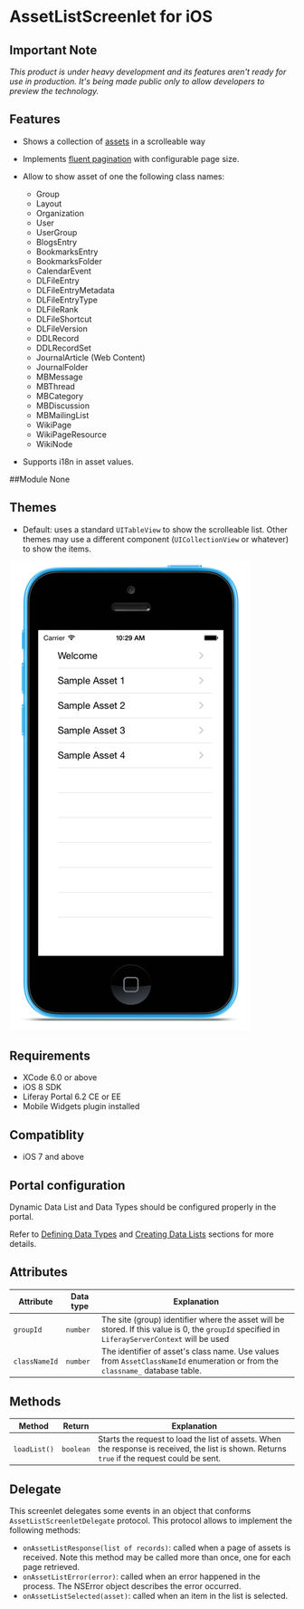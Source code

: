 # AssetListScreenlet for iOS

## Important Note

_This product is under heavy development and its features aren't ready for use in production. It's being made public only to allow developers to preview the technology._

## Features
- Shows a collection of [assets](https://www.liferay.com/documentation/liferay-portal/6.2/development/-/ai/asset-framework-liferay-portal-6-2-dev-guide-06-en) in a scrolleable way
- Implements [fluent pagination](http://www.iosnomad.com/blog/2014/4/21/fluent-pagination) with configurable page size.
- Allow to show asset of one the following class names:
	- Group
	- Layout
	- Organization
	- User
	- UserGroup
	- BlogsEntry
	- BookmarksEntry
	- BookmarksFolder
	- CalendarEvent
	- DLFileEntry
	- DLFileEntryMetadata
	- DLFileEntryType
	- DLFileRank
	- DLFileShortcut
	- DLFileVersion
	- DDLRecord
	- DDLRecordSet
	- JournalArticle (Web Content)
	- JournalFolder
	- MBMessage
	- MBThread
	- MBCategory
	- MBDiscussion
	- MBMailingList
	- WikiPage
	- WikiPageResource
	- WikiNode

- Supports i18n in asset values.

##Module
None

## Themes
- Default: uses a standard `UITableView` to show the scrolleable list. Other themes may use a different component (`UICollectionView` or whatever) to show the items.

![AssetList screenlet using Default theme](Images/assetlist.png)

## Requirements

- XCode 6.0 or above
- iOS 8 SDK
- Liferay Portal 6.2 CE or EE
- Mobile Widgets plugin installed

## Compatiblity

- iOS 7 and above

## Portal configuration

Dynamic Data List and Data Types should be configured properly in the portal.

Refer to [Defining Data Types](https://www.liferay.com/documentation/liferay-portal/6.2/user-guide/-/ai/building-a-list-platform-in-liferay-and-liferay-portal-6-2-user-guide-10-en) and [Creating Data Lists](https://www.liferay.com/documentation/liferay-portal/6.2/user-guide/-/ai/creating-data-lists-liferay-portal-6-2-user-guide-10-en) sections for more details.


## Attributes

| Attribute | Data type | Explanation |
|-----------|-----------|-------------| 
|  `groupId` | `number` | The site (group) identifier where the asset will be stored. If this value is 0, the `groupId` specified in `LiferayServerContext` will be used|
|  `classNameId` | `number` | The identifier of asset's class name. Use values from `AssetClassNameId` enumeration or from the `classname_` database table. |


## Methods

| Method | Return | Explanation |
|-----------|-----------|-------------| 
|  `loadList()` | `boolean` | Starts the request to load the list of assets. When the response is received, the list is shown. Returns `true` if the request could be sent. |


## Delegate

This screenlet delegates some events in an object that conforms `AssetListScreenletDelegate` protocol.
This protocol allows to implement the following methods:

- `onAssetListResponse(list of records)`: called when a page of assets is received. Note this method may be called more than once, one for each page retrieved.
- `onAssetListError(error)`: called when an error happened in the process. The NSError object describes the error occurred.
- `onAssetListSelected(asset)`: called when an item in the list is selected.



    
    
